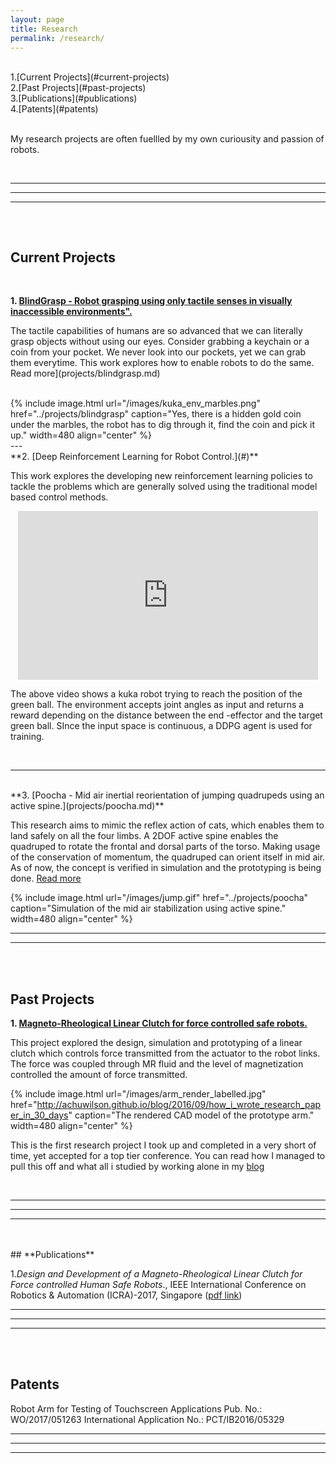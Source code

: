 ```yaml
---
layout: page
title: Research
permalink: /research/
---
```


<br>
1.[Current Projects](#current-projects)<br>
2.[Past Projects](#past-projects)<br>
3.[Publications](#publications)<br>
4.[Patents](#patents)<br>
<br>

My research projects are often fuellled by my own curiousity and passion of robots.

<br>

---
***
___
<br>


<hr style="clear:both;visibility: hidden;" />  




## **Current Projects**
<br>

**1. [BlindGrasp -    Robot grasping using only tactile senses in visually inaccessible environments".](projects/blindgrasp.md)**


The tactile capabilities of humans are so advanced that we can literally grasp objects without using our eyes. Consider grabbing a keychain or a coin from your pocket. We never look into our pockets, yet we can grab them everytime. This work explores how to enable robots to do the same. Read more](projects/blindgrasp.md)

<br>
{% include image.html url="/images/kuka_env_marbles.png" href="../projects/blindgrasp" caption="Yes, there is a hidden gold coin under the marbles,  the robot has to dig through it, find the coin and pick it up." width=480  align="center" %}

<br>
---

<br>
**2. [Deep Reinforcement Learning for Robot Control.](#)**


This work explores the developing new reinforcement learning policies to tackle the problems which are generally solved using the traditional model based control methods.



<div align="center">
<iframe width="480" height="270" src="https://www.youtube.com/embed/httoZpXy4nw" frameborder="0" allowfullscreen></iframe>
</div>

The above video shows a kuka robot trying to reach the position of the green ball. The environment accepts joint angles as input and returns a reward depending on the distance between the end -effector and the target green ball. SInce the input space is continuous, a DDPG agent is used for training.

<br>

---
<br>
**3. [Poocha - Mid air inertial reorientation of jumping quadrupeds using an active spine.](projects/poocha.md)**

This research aims to mimic the reflex action of cats, which enables them to land safely on all the four limbs. A 2DOF active spine enables  the quadruped to rotate the frontal and dorsal parts of the torso. Making usage of the conservation of momentum, the quadruped can orient itself in mid air. As of now, the concept is verified in simulation and the prototyping is being done. [Read more](projects/poocha.md)

{% include image.html url="/images/jump.gif" href="../projects/poocha" caption="Simulation of the mid air stabilization using active spine." width=480  align="center" %}
<br>

***
___
<br>
<br>

## **Past Projects**


**1. [Magneto-Rheological Linear Clutch for force controlled safe robots.](http://achuwilson.github.io/blog/2016/09/how_i_wrote_research_paper_in_30_days/)**

This project explored the design, simulation and prototyping of a linear clutch which controls force transmitted from the actuator to the robot links.  The force was coupled through MR fluid and the level of magnetization controlled the amount of force transmitted.


{% include image.html url="/images/arm_render_labelled.jpg" href="http://achuwilson.github.io/blog/2016/09/how_i_wrote_research_paper_in_30_days" caption="The rendered CAD model of the prototype arm."  width=480 align="center" %}

 This is the first research project I took up and completed in a very short of time, yet accepted for a top tier conference. You can read how I managed to pull this off and what all i studied by working alone in my [blog](http://achuwilson.github.io/blog/2016/09/how_i_wrote_research_paper_in_30_days/)

<br>

---
***
___



<br>
<br>
## **Publications**




1.*Design and Development of a Magneto-Rheological Linear Clutch for Force controlled Human Safe Robots*., IEEE International Conference on Robotics & Automation (ICRA)-2017, Singapore ([pdf link](http://ieeexplore.ieee.org/document/7989076/))


---
***
___





<br>
<br>


## **Patents**

Robot Arm for Testing of Touchscreen Applications
Pub. No.: WO/2017/051263
International Application No.: PCT/IB2016/05329

---
***
___
